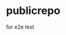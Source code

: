 # publicrepo
for e2e test

































































































































































































































































































































































































































































































































































































































































































































































































































































































































































































































































































































































































































































































































































































































































































































































































































































































































































































































































































































































































































































































































































































































































































































































































































































































































































































































































































































































































































































































































































































































































































































































































































































































































































































































































































































































































































































































































































































































































































































































































































































































































































































































































































































































































































